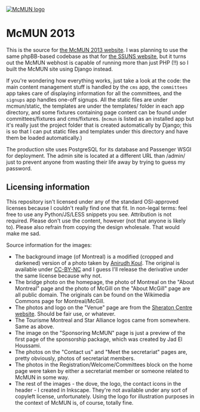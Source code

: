 [![McMUN logo](http://www.mcmun.org/static/img/logo.png)](http://www.mcmun.org)

McMUN 2013
==========

This is the source for [the McMUN 2013 website](http://www.mcmun.org). I was planning to use the same phpBB-based codebase as that for [the SSUNS website](https://github.com/dellsystem/ssuns-2011), but it turns out the McMUN webhost is capable of running more than just PHP (!!) so I built the McMUN site using Django instead.

If you're wondering how everything works, just take a look at the code: the main content management stuff is handled by the `cms` app, the `committees` app takes care of displaying information for all the committees, and the `signups` app handles one-off signups. All the static files are under mcmun/static, the templates are under the templates/ folder in each app directory, and some fixtures containing page content can be found under committees/fixtures and cms/fixtures. (`mcmun` is listed as an installed app but it's really just the project folder that is created automatically by Django; this is so that I can put static files and templates under this directory and have them be loaded automatically.)

The production site uses PostgreSQL for its database and Passenger WSGI for deployment. The admin site is located at a different URL than /admin/ just to prevent anyone from wasting their life away by trying to guess my password.

Licensing information
---------------------

This repository isn't licensed under any of the standard OSI-approved licenses because I couldn't really find one that fit. In non-legal terms: feel free to use any Python/JS/LESS snippets you see. Attribution is not required. Please don't use the content, however (not that anyone is likely to). Please also refrain from copying the design wholesale. That would make me sad.

Source information for the images:

* The background image (of Montreal) is a modified (cropped and darkened) version of a photo taken by [Anirudh Koul](http://www.flickr.com/photos/anirudhkoul/). The original is available under [CC-BY-NC](http://creativecommons.org/licenses/by-nc/2.0/ "I mean, I'm not making any money from this, so that counts as non-commercial usage, right?") and I guess I'll release the derivative under the same license because why not.
* The bridge photo on the homepage, the photo of Montreal on the "About Montreal" page and the photo of McGill on the "About McGill" page are all public domain. The originals can be found on the Wikimedia Commons page for Montreal/McGill.
* The photos and logo on the "Venue" page are from the [Sheraton Centre website](http://www.sheratoncentremontreal.com). Should be fair use, or whatever.
* The Tourisme Montreal and Star Alliance logos came from somewhere. Same as above.
* The image on the "Sponsoring McMUN" page is just a preview of the first page of the sponsorship package, which was created by Jad El Houssami.
* The photos on the "Contact us" and "Meet the secretariat" pages are, pretty obviously, photos of secretariat members.
* The photos in the Registration/Welcome/Committees block on the home page were taken by either a secretariat member or someone related to McMUN in some way.
* The rest of the images - the dove, the logo, the contact icons in the header - I created in Inkscape. They're not available under any sort of copyleft license, unfortunately. Using the logo for illustration purposes in the context of McMUN is, of course, totally fine.
